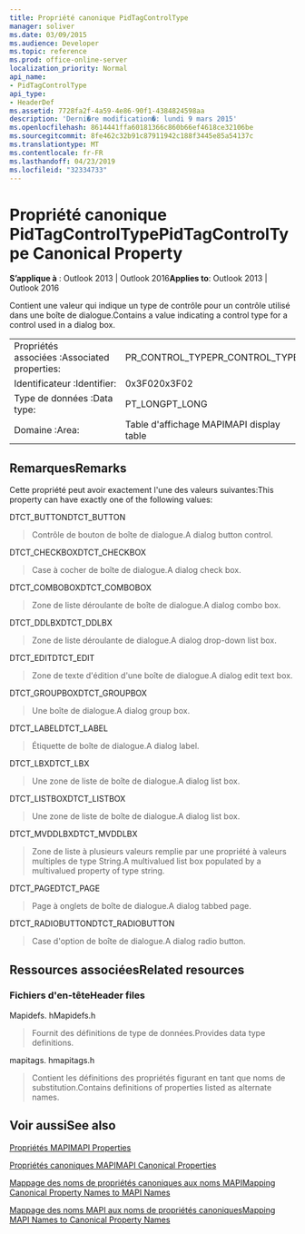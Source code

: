 ```yaml
---
title: Propriété canonique PidTagControlType
manager: soliver
ms.date: 03/09/2015
ms.audience: Developer
ms.topic: reference
ms.prod: office-online-server
localization_priority: Normal
api_name:
- PidTagControlType
api_type:
- HeaderDef
ms.assetid: 7728fa2f-4a59-4e86-90f1-4384824598aa
description: 'Derni�re modification�: lundi 9 mars 2015'
ms.openlocfilehash: 8614441ffa60181366c860b66ef4618ce32106be
ms.sourcegitcommit: 8fe462c32b91c87911942c188f3445e85a54137c
ms.translationtype: MT
ms.contentlocale: fr-FR
ms.lasthandoff: 04/23/2019
ms.locfileid: "32334733"
---
```

# <a name="pidtagcontroltype-canonical-property"></a><span data-ttu-id="33da7-103">Propriété canonique PidTagControlType</span><span class="sxs-lookup"><span data-stu-id="33da7-103">PidTagControlType Canonical Property</span></span>

  
  
<span data-ttu-id="33da7-104">**S’applique à** : Outlook 2013 | Outlook 2016</span><span class="sxs-lookup"><span data-stu-id="33da7-104">**Applies to**: Outlook 2013 | Outlook 2016</span></span> 
  
<span data-ttu-id="33da7-105">Contient une valeur qui indique un type de contrôle pour un contrôle utilisé dans une boîte de dialogue.</span><span class="sxs-lookup"><span data-stu-id="33da7-105">Contains a value indicating a control type for a control used in a dialog box.</span></span> 
  
|||
|:-----|:-----|
|<span data-ttu-id="33da7-106">Propriétés associées :</span><span class="sxs-lookup"><span data-stu-id="33da7-106">Associated properties:</span></span>  <br/> |<span data-ttu-id="33da7-107">PR_CONTROL_TYPE</span><span class="sxs-lookup"><span data-stu-id="33da7-107">PR_CONTROL_TYPE</span></span>  <br/> |
|<span data-ttu-id="33da7-108">Identificateur :</span><span class="sxs-lookup"><span data-stu-id="33da7-108">Identifier:</span></span>  <br/> |<span data-ttu-id="33da7-109">0x3F02</span><span class="sxs-lookup"><span data-stu-id="33da7-109">0x3F02</span></span>  <br/> |
|<span data-ttu-id="33da7-110">Type de données :</span><span class="sxs-lookup"><span data-stu-id="33da7-110">Data type:</span></span>  <br/> |<span data-ttu-id="33da7-111">PT_LONG</span><span class="sxs-lookup"><span data-stu-id="33da7-111">PT_LONG</span></span>  <br/> |
|<span data-ttu-id="33da7-112">Domaine :</span><span class="sxs-lookup"><span data-stu-id="33da7-112">Area:</span></span>  <br/> |<span data-ttu-id="33da7-113">Table d'affichage MAPI</span><span class="sxs-lookup"><span data-stu-id="33da7-113">MAPI display table</span></span>  <br/> |
   
## <a name="remarks"></a><span data-ttu-id="33da7-114">Remarques</span><span class="sxs-lookup"><span data-stu-id="33da7-114">Remarks</span></span>

<span data-ttu-id="33da7-115">Cette propriété peut avoir exactement l'une des valeurs suivantes:</span><span class="sxs-lookup"><span data-stu-id="33da7-115">This property can have exactly one of the following values:</span></span>
  
<span data-ttu-id="33da7-116">DTCT_BUTTON</span><span class="sxs-lookup"><span data-stu-id="33da7-116">DTCT_BUTTON</span></span> 
  
> <span data-ttu-id="33da7-117">Contrôle de bouton de boîte de dialogue.</span><span class="sxs-lookup"><span data-stu-id="33da7-117">A dialog button control.</span></span>
    
<span data-ttu-id="33da7-118">DTCT_CHECKBOX</span><span class="sxs-lookup"><span data-stu-id="33da7-118">DTCT_CHECKBOX</span></span> 
  
> <span data-ttu-id="33da7-119">Case à cocher de boîte de dialogue.</span><span class="sxs-lookup"><span data-stu-id="33da7-119">A dialog check box.</span></span>
    
<span data-ttu-id="33da7-120">DTCT_COMBOBOX</span><span class="sxs-lookup"><span data-stu-id="33da7-120">DTCT_COMBOBOX</span></span> 
  
> <span data-ttu-id="33da7-121">Zone de liste déroulante de boîte de dialogue.</span><span class="sxs-lookup"><span data-stu-id="33da7-121">A dialog combo box.</span></span>
    
<span data-ttu-id="33da7-122">DTCT_DDLBX</span><span class="sxs-lookup"><span data-stu-id="33da7-122">DTCT_DDLBX</span></span> 
  
> <span data-ttu-id="33da7-123">Zone de liste déroulante de dialogue.</span><span class="sxs-lookup"><span data-stu-id="33da7-123">A dialog drop-down list box.</span></span>
    
<span data-ttu-id="33da7-124">DTCT_EDIT</span><span class="sxs-lookup"><span data-stu-id="33da7-124">DTCT_EDIT</span></span> 
  
> <span data-ttu-id="33da7-125">Zone de texte d'édition d'une boîte de dialogue.</span><span class="sxs-lookup"><span data-stu-id="33da7-125">A dialog edit text box.</span></span>
    
<span data-ttu-id="33da7-126">DTCT_GROUPBOX</span><span class="sxs-lookup"><span data-stu-id="33da7-126">DTCT_GROUPBOX</span></span> 
  
> <span data-ttu-id="33da7-127">Une boîte de dialogue.</span><span class="sxs-lookup"><span data-stu-id="33da7-127">A dialog group box.</span></span>
    
<span data-ttu-id="33da7-128">DTCT_LABEL</span><span class="sxs-lookup"><span data-stu-id="33da7-128">DTCT_LABEL</span></span> 
  
> <span data-ttu-id="33da7-129">Étiquette de boîte de dialogue.</span><span class="sxs-lookup"><span data-stu-id="33da7-129">A dialog label.</span></span>
    
<span data-ttu-id="33da7-130">DTCT_LBX</span><span class="sxs-lookup"><span data-stu-id="33da7-130">DTCT_LBX</span></span> 
  
> <span data-ttu-id="33da7-131">Une zone de liste de boîte de dialogue.</span><span class="sxs-lookup"><span data-stu-id="33da7-131">A dialog list box.</span></span>
    
<span data-ttu-id="33da7-132">DTCT_LISTBOX</span><span class="sxs-lookup"><span data-stu-id="33da7-132">DTCT_LISTBOX</span></span> 
  
> <span data-ttu-id="33da7-133">Une zone de liste de boîte de dialogue.</span><span class="sxs-lookup"><span data-stu-id="33da7-133">A dialog list box.</span></span>
    
<span data-ttu-id="33da7-134">DTCT_MVDDLBX</span><span class="sxs-lookup"><span data-stu-id="33da7-134">DTCT_MVDDLBX</span></span> 
  
> <span data-ttu-id="33da7-135">Zone de liste à plusieurs valeurs remplie par une propriété à valeurs multiples de type String.</span><span class="sxs-lookup"><span data-stu-id="33da7-135">A multivalued list box populated by a multivalued property of type string.</span></span>
    
<span data-ttu-id="33da7-136">DTCT_PAGE</span><span class="sxs-lookup"><span data-stu-id="33da7-136">DTCT_PAGE</span></span> 
  
> <span data-ttu-id="33da7-137">Page à onglets de boîte de dialogue.</span><span class="sxs-lookup"><span data-stu-id="33da7-137">A dialog tabbed page.</span></span>
    
<span data-ttu-id="33da7-138">DTCT_RADIOBUTTON</span><span class="sxs-lookup"><span data-stu-id="33da7-138">DTCT_RADIOBUTTON</span></span> 
  
> <span data-ttu-id="33da7-139">Case d'option de boîte de dialogue.</span><span class="sxs-lookup"><span data-stu-id="33da7-139">A dialog radio button.</span></span>
    
## <a name="related-resources"></a><span data-ttu-id="33da7-140">Ressources associées</span><span class="sxs-lookup"><span data-stu-id="33da7-140">Related resources</span></span>

### <a name="header-files"></a><span data-ttu-id="33da7-141">Fichiers d'en-tête</span><span class="sxs-lookup"><span data-stu-id="33da7-141">Header files</span></span>

<span data-ttu-id="33da7-142">Mapidefs. h</span><span class="sxs-lookup"><span data-stu-id="33da7-142">Mapidefs.h</span></span>
  
> <span data-ttu-id="33da7-143">Fournit des définitions de type de données.</span><span class="sxs-lookup"><span data-stu-id="33da7-143">Provides data type definitions.</span></span>
    
<span data-ttu-id="33da7-144">mapitags. h</span><span class="sxs-lookup"><span data-stu-id="33da7-144">mapitags.h</span></span>
  
> <span data-ttu-id="33da7-145">Contient les définitions des propriétés figurant en tant que noms de substitution.</span><span class="sxs-lookup"><span data-stu-id="33da7-145">Contains definitions of properties listed as alternate names.</span></span>
    
## <a name="see-also"></a><span data-ttu-id="33da7-146">Voir aussi</span><span class="sxs-lookup"><span data-stu-id="33da7-146">See also</span></span>



[<span data-ttu-id="33da7-147">Propriétés MAPI</span><span class="sxs-lookup"><span data-stu-id="33da7-147">MAPI Properties</span></span>](mapi-properties.md)
  
[<span data-ttu-id="33da7-148">Propriétés canoniques MAPI</span><span class="sxs-lookup"><span data-stu-id="33da7-148">MAPI Canonical Properties</span></span>](mapi-canonical-properties.md)
  
[<span data-ttu-id="33da7-149">Mappage des noms de propriétés canoniques aux noms MAPI</span><span class="sxs-lookup"><span data-stu-id="33da7-149">Mapping Canonical Property Names to MAPI Names</span></span>](mapping-canonical-property-names-to-mapi-names.md)
  
[<span data-ttu-id="33da7-150">Mappage des noms MAPI aux noms de propriétés canoniques</span><span class="sxs-lookup"><span data-stu-id="33da7-150">Mapping MAPI Names to Canonical Property Names</span></span>](mapping-mapi-names-to-canonical-property-names.md)

